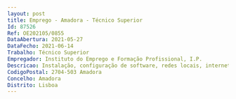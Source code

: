 ```yaml
--- 
layout: post
title: Emprego - Amadora - Técnico Superior
Id: 87526
Ref: OE202105/0855
DataAbertura: 2021-05-27
DataFecho: 2021-06-14
Trabalho: Técnico Superior
Empregador: Instituto do Emprego e Formação Profissional, I.P.
Descricao: Instalação, configuração de software, redes locais, internet e outras aplicações informáticas, bem como manutenção de computadores, tendo em conta as especificações técnicas dos equipamentos informáticos e os instrumentos erespeitando as normas de segurança, higiene e saúde no trabalho.
CodigoPostal: 2704-503 Amadora
Concelho: Amadora
Distrito: Lisboa
--- 
```

